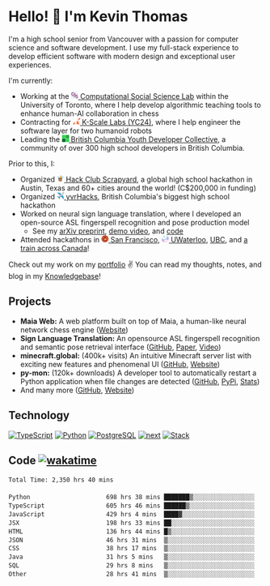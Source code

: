 # Hello! 👋 I'm Kevin Thomas

I'm a high school senior from Vancouver with a passion for computer science and software development. I use my full-stack experience to develop efficient software with modern design and exceptional user experiences.

I'm currently:

- Working at the [<img src="https://github.com/kevinjosethomas/kevinjosethomas/blob/main/public/icons/csslab.png?raw=true" width="14" height="14" /> Computational Social Science Lab](https://maiachess.com/) within the University of Toronto, where I help develop algorithmic teaching tools to enhance human-AI collaboration in chess
- Contracting for [<img src="https://github.com/kevinjosethomas/kevinjosethomas/blob/main/public/icons/kscale.svg?raw=true" width="14" height="14" /> K-Scale Labs (YC24)](https://kscale.dev/), where I help engineer the software layer for two humanoid robots
- Leading the [<img src="https://raw.githubusercontent.com/kevinjosethomas/kevinjosethomas/108355f0abaaaf0f25b6c61e60a776b654345b73/public/icons/bcydc.svg" width="14" height="14" /> British Columbia Youth Developer Collective](https://bcydc.ca/), a community of over 300 high school developers in British Columbia.

Prior to this, I:

- Organized [<img src="https://raw.githubusercontent.com/kevinjosethomas/kevinjosethomas/108355f0abaaaf0f25b6c61e60a776b654345b73/public/icons/scrapyard.svg" width="14" height="14" /> Hack Club Scrapyard](https://scrapyard.hackclub.com/), a global high school hackathon in Austin, Texas and 60+ cities around the world! (C$200,000 in funding)
- Organized [<img src="https://github.com/kevinjosethomas/kevinjosethomas/blob/main/public/icons/yvrhacks.png?raw=true" width="14" height="14" /> yvrHacks](https://bcydc.ca/program/yvrhacks), British Columbia's biggest high school hackathon
- Worked on neural sign language translation, where I developed an open-source ASL fingerspell recognition and pose production model
  - See my [arXiv preprint](https://arxiv.org/abs/2408.09311), [demo video](https://www.youtube.com/watch?v=uuPxMWQRoXc), and [code](https://github.com/kevinjosethomas/sign-language-processing)
- Attended hackathons in [<img src="https://raw.githubusercontent.com/kevinjosethomas/kevinjosethomas/108355f0abaaaf0f25b6c61e60a776b654345b73/public/icons/summit.svg" width="14" height="14" /> San Francisco](https://www.youtube.com/watch?v=UZEm5lONg7g), [<img src="https://raw.githubusercontent.com/kevinjosethomas/kevinjosethomas/108355f0abaaaf0f25b6c61e60a776b654345b73/public/icons/htn.svg" width="14" height="14" /> UWaterloo](https://devpost.com/software/sign-engine), [UBC](https://devpost.com/software/nutrition-facts), and [a train across Canada](https://youtu.be/hiG3fYq3xUU?t=438)!

Check out my work on my [portfolio](https://kevinjosethomas.com/) ✌️ You can read my thoughts, notes, and blog in my [Knowledgebase](https://knowledge.kevinjosethomas.com)!

## Projects

- **Maia Web:** A web platform built on top of Maia, a human-like neural network chess engine ([Website](https://maiachess.com/))
- **Sign Language Translation:** An opensource ASL fingerspell recognition and semantic pose retrieval interface ([GitHub](https://github.com/kevinjosethomas/sign-language-processing), [Paper](https://arxiv.org/abs/2408.09311), [Video](https://www.youtube.com/watch?v=uuPxMWQRoXc))
- **minecraft.global:** (400k+ visits) An intuitive Minecraft server list with exciting new features and phenomenal UI ([GitHub](https://github.com/kevinjosethomas?tab=repositories&q=minecraft&type=&language=&sort=), [Website](https://minecraft.global/))
- **py-mon:** (120k+ downloads) A developer tool to automatically restart a Python application when file changes are detected ([GitHub](https://github.com/kevinjosethomas/py-mon), [PyPi](https://pypi.org/project/py-mon/), [Stats](https://pypistats.org/packages/py-mon))
- And many more ([GitHub](https://github.com/kevinjosethomas?tab=repositories), [Website](https://kevinjosethomas.com/work))

## Technology

[![TypeScript](https://github.com/kevinjosethomas/kevinjosethomas/assets/46242684/444b2e5d-659f-41f5-81fe-3abafb75cb6c)](https://kevinjosethomas.com/stack)
[![Python](https://github.com/kevinjosethomas/kevinjosethomas/assets/46242684/34a174c4-54db-4c4e-9842-2324d47cb043)](https://kevinjosethomas.com/stack)
[![PostgreSQL](https://github.com/kevinjosethomas/kevinjosethomas/assets/46242684/46d6de1c-c483-4dc7-ab3a-87763af6fc78)](https://kevinjosethomas.com/stack)
[![next](https://github.com/kevinjosethomas/kevinjosethomas/assets/46242684/bc46bae5-1ad9-42a7-b7a2-427cbde7c994)](https://kevinjosethomas.com/stack)
[![Stack](https://github.com/kevinjosethomas/kevinjosethomas/assets/46242684/0b9b7eeb-8cce-4a56-bffd-3131dd4dd88c)](https://kevinjosethomas.com/stack)

## Code [![wakatime](https://wakatime.com/badge/user/e9d16d74-e01d-4a37-8086-9257e0bde1c2.svg?style=flat-square)](https://wakatime.com/@e9d16d74-e01d-4a37-8086-9257e0bde1c2)

<!--START_SECTION:waka-->

```txt
Total Time: 2,350 hrs 40 mins

Python                     698 hrs 38 mins ███████▒░░░░░░░░░░░░░░░░░   29.36 %
TypeScript                 605 hrs 46 mins ██████▒░░░░░░░░░░░░░░░░░░   25.46 %
JavaScript                 429 hrs 4 mins  ████▓░░░░░░░░░░░░░░░░░░░░   18.03 %
JSX                        198 hrs 33 mins ██░░░░░░░░░░░░░░░░░░░░░░░   08.35 %
HTML                       136 hrs 44 mins █▒░░░░░░░░░░░░░░░░░░░░░░░   05.75 %
JSON                       46 hrs 31 mins  ▒░░░░░░░░░░░░░░░░░░░░░░░░   01.96 %
CSS                        38 hrs 17 mins  ▒░░░░░░░░░░░░░░░░░░░░░░░░   01.61 %
Java                       31 hrs 5 mins   ▒░░░░░░░░░░░░░░░░░░░░░░░░   01.31 %
SQL                        29 hrs 8 mins   ▒░░░░░░░░░░░░░░░░░░░░░░░░   01.22 %
Other                      28 hrs 41 mins  ▒░░░░░░░░░░░░░░░░░░░░░░░░   01.21 %
```

<!--END_SECTION:waka-->
